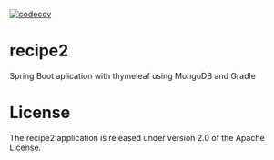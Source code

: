 [![codecov](https://codecov.io/gh/toniferr/recipe2/branch/master/graph/badge.svg)](https://codecov.io/gh/toniferr/recipe2)

# recipe2
Spring Boot aplication with thymeleaf using MongoDB and Gradle

# License
The recipe2 application is released under version 2.0 of the Apache License.